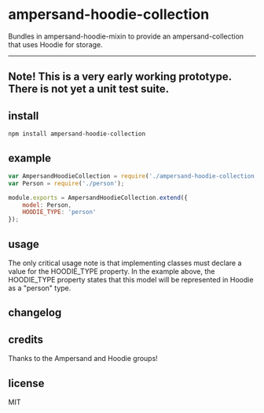 # ampersand-hoodie-collection

Bundles in ampersand-hoodie-mixin to provide an ampersand-collection that uses Hoodie for storage.

---
Note!  This is a very early working prototype.  There is not yet a unit test suite.
---

## install
```
npm install ampersand-hoodie-collection
```

## example

```javascript
var AmpersandHoodieCollection = require('./ampersand-hoodie-collection');
var Person = require('./person');

module.exports = AmpersandHoodieCollection.extend({
    model: Person,
    HOODIE_TYPE: 'person'
});
```

## usage

The only critical usage note is that implementing classes must declare a value for the HOODIE_TYPE property.
In the example above, the HOODIE_TYPE property states that this model will be represented in Hoodie as a "person" type.

## changelog


## credits

Thanks to the Ampersand and Hoodie groups!

## license

MIT
